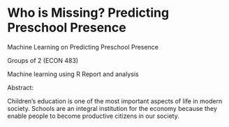# Who is Missing? Predicting Preschool Presence
Machine Learning on Predicting Preschool Presence

Groups of 2 (ECON 483)

Machine learning using R
Report and analysis

Abstract: 

Children’s education is one of the most important aspects of life in modern society. Schools are an
integral institution for the economy because they enable people to become productive citizens in
our society. 
